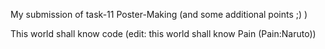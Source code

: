 My submission of task-11 Poster-Making (and some additional points ;) )

This world shall know code (edit: this world shall know Pain (Pain:Naruto))
